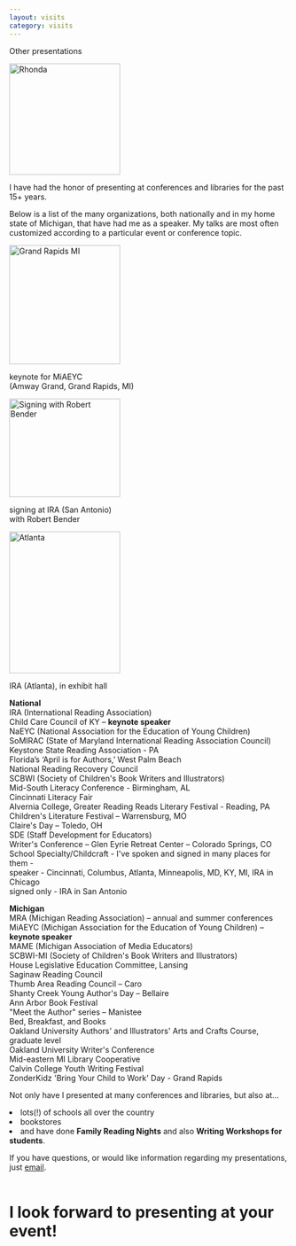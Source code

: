 ```yaml
---
layout: visits
category: visits
---
```


<p class="h1top">Other presentations</p>

<div id="visit_img"><img src="{{site.baseurl}}/img/visits_rgg_s.jpg" width="200" height="201" alt="Rhonda" /></div>

<!---
<br />
<div id="other_news">
<div id="visit_img_news"><img src="{{site.baseurl}}/img/visits_wildmidwest.jpg" width="63" height="57" alt="Wild Wild Midwest" /></div>
<p2 class="presentations">I will be speaking at the multi-state SCBWI Wild Wild Midwest Conference May 3 - 5, 2013 in Fort Wayne, IN (Fort Wayne Marriott). I'll be giving a 3-hour picture book writing intensive and also a break-out session. Hope to see you there!</p2></div>
-->

I have had the honor of presenting at conferences and libraries for the past 15+ years.

Below is a list of the many organizations, both nationally and in my home state of Michigan, that have had me as a speaker. My talks are most often customized according to a particular event or conference topic.

<div id="sidepics">
<div id="visit_img_other"><img src="{{site.baseurl}}/img/visits_grandrapids.jpg" width="200" height="215" alt="Grand Rapids MI" /><br /><p class="caption_other">keynote for MiAEYC <br />(Amway Grand, Grand Rapids, MI)</p></div>
<div id="visit_img_other"><img src="{{site.baseurl}}/img/visits_bender.jpg" width="200" height="178" alt="Signing with Robert Bender" /><br /><p class="caption_other">signing at IRA (San Antonio) <br />with Robert Bender</p></div>
<div id="visit_img_other"><img src="{{site.baseurl}}/img/visits_atlanta.jpg" width="200" height="256" alt="Atlanta" /><br /><p class="caption_other">IRA (Atlanta), in exhibit hall</p></div>
</div>

__National__  
IRA (International Reading Association)  
Child Care Council of KY – __keynote speaker__  
NaEYC (National Association for the Education of Young Children)  
SoMIRAC (State of Maryland International Reading Association Council)  
Keystone State Reading Association - PA  
Florida’s ‘April is for Authors,’ West Palm Beach  
National Reading Recovery Council  
SCBWI (Society of Children's Book Writers and Illustrators)  
Mid-South Literacy Conference - Birmingham, AL  
Cincinnati Literacy Fair  
Alvernia College, Greater Reading Reads Literary Festival - Reading, PA  
Children's Literature Festival – Warrensburg, MO  
Claire's Day – Toledo, OH  
SDE (Staff Development for Educators)  
Writer's Conference – Glen Eyrie Retreat Center – Colorado Springs, CO  
School Specialty/Childcraft - I've spoken and signed in many places for them -  
<span class="indent">speaker - Cincinnati, Columbus, Atlanta, Minneapolis, MD, KY, MI, IRA in Chicago</span>  
<span class="indent">signed only - IRA in San Antonio</span>

__Michigan__  
MRA (Michigan Reading Association) – annual and summer conferences  
MiAEYC (Michigan Association for the Education of Young Children) – __keynote speaker__  
MAME (Michigan Association of Media Educators)  
SCBWI-MI (Society of Children's Book Writers and Illustrators)  
House Legislative Education Committee, Lansing  
Saginaw Reading Council  
Thumb Area Reading Council – Caro  
Shanty Creek Young Author's Day – Bellaire  
Ann Arbor Book Festival  
"Meet the Author" series – Manistee  
Bed, Breakfast, and Books  
Oakland University Authors' and Illustrators' Arts and Crafts Course, graduate level  
Oakland University Writer's Conference  
Mid-eastern MI Library Cooperative  
Calvin College Youth Writing Festival  
ZonderKidz 'Bring Your Child to Work' Day - Grand Rapids  

Not only have I presented at many conferences and libraries, but also at…
<div id="present">
<li>lots(!) of schools all over the country</li>  
<li>bookstores</li>  
<li>and have done <b>Family Reading Nights</b> and also <b>Writing Workshops for students</b>.</li>
</div>

If you have questions, or would like information regarding my presentations, just [email](mailto:rgowgreene@gmail.com).
<br /><br />

<h1>I look forward to presenting at your event!</h1>
